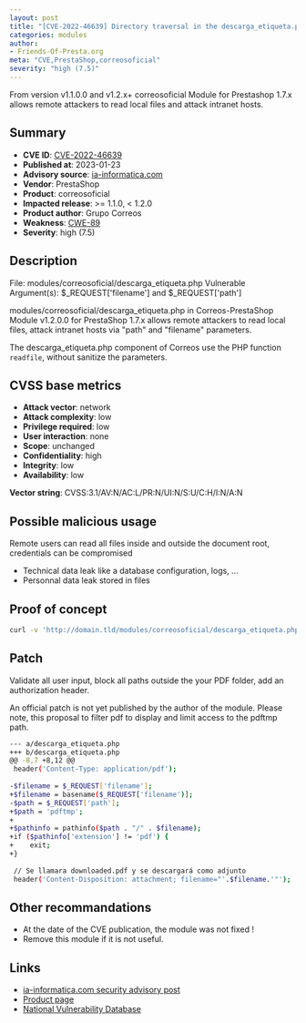 ```yaml
---
layout: post
title: "[CVE-2022-46639] Directory traversal in the descarga_etiqueta.php component of Correos Prestashop"
categories: modules
author:
- Friends-Of-Presta.org
meta: "CVE,PrestaShop,correosoficial"
severity: "high (7.5)"
---
```


From version v1.1.0.0 and v1.2.x+ correosoficial Module for Prestashop 1.7.x allows remote attackers to read local files and attack intranet hosts.

## Summary

* **CVE ID**: [CVE-2022-46639](https://cve.mitre.org/cgi-bin/cvename.cgi?name=CVE-2022-46639)
* **Published at**: 2023-01-23
* **Advisory source**: [ia-informatica.com](https://ia-informatica.com/it/CVE-2022-46639)
* **Vendor**: PrestaShop
* **Product**: correosoficial
* **Impacted release**: >= 1.1.0, < 1.2.0
* **Product author**: Grupo Correos
* **Weakness**: [CWE-89](https://cwe.mitre.org/data/definitions/89.html)
* **Severity**: high (7.5)

## Description

File: modules/correosoficial/descarga_etiqueta.php
Vulnerable Argument(s): $_REQUEST['filename'] and $_REQUEST['path']

modules/correosoficial/descarga_etiqueta.php in Correos-PrestaShop Module v1.2.0.0 for PrestaShop 1.7.x allows remote attackers to read local files, attack intranet hosts via "path" and "filename" parameters.

The descarga_etiqueta.php component of Correos use the PHP function `readfile`, without sanitize the parameters.

## CVSS base metrics

* **Attack vector**: network
* **Attack complexity**: low
* **Privilege required**: low
* **User interaction**: none
* **Scope**: unchanged
* **Confidentiality**: high
* **Integrity**: low
* **Availability**: low

**Vector string**: CVSS:3.1/AV:N/AC:L/PR:N/UI:N/S:U/C:H/I:N/A:N

## Possible malicious usage

Remote users can read all files inside and outside the document root, credentials can be compromised
* Technical data leak like a database configuration, logs, ...
* Personnal data leak stored in files

## Proof of concept

```bash
curl -v 'http://domain.tld/modules/correosoficial/descarga_etiqueta.php?path=X&filename=X.'
```

## Patch

Validate all user input, block all paths outside the your PDF folder, add an authorization header.

An official patch is not yet published by the author of the module. Please note, this proposal to filter pdf to display and limit access to the pdftmp path.

```bash
--- a/descarga_etiqueta.php
+++ b/descarga_etiqueta.php
@@ -8,7 +8,12 @@
 header('Content-Type: application/pdf');
 
-$filename = $_REQUEST['filename'];
+$filename = basename($_REQUEST['filename')];
-$path = $_REQUEST['path'];
+$path = 'pdftmp';
+
+$pathinfo = pathinfo($path . "/" . $filename);
+if ($pathinfo['extension'] != 'pdf') {
+    exit;
+}
 
 // Se llamara downloaded.pdf y se descargará como adjunto
 header('Content-Disposition: attachment; filename="'.$filename.'"');

```

## Other recommandations

* At the date of the CVE publication, the module was not fixed !
* Remove this module if it is not useful.

## Links

* [ia-informatica.com security advisory post](https://ia-informatica.com/it/CVE-2022-46639)
* [Product page](https://www.correos.es/es/es/empresas/ecommerce/agiliza-la-gestion-de-tus-pedidos/prestashop)
* [National Vulnerability Database](https://cve.mitre.org/cgi-bin/cvename.cgi?name=CVE-2022-46639)
